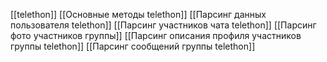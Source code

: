 [[telethon]]
[[Основные методы telethon]]
[[Парсинг данных пользователя telethon]]
[[Парсинг участников чата telethon]]
[[Парсинг фото участников группы]]
[[Парсинг описания профиля участников группы telethon]]
[[Парсинг сообщений группы telethon]]